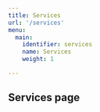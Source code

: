 ```yaml
---
title: Services
url: '/services'
menu:
  main:
    identifier: services
    name: Services
    weight: 1

---
```

## Services page